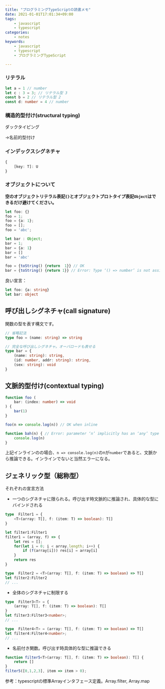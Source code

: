 ```yaml
---
title: "プログラミングTypeScriptの読書メモ"
date: 2021-01-01T17:01:34+09:00
tags:
    - javascript
    - typescript
categories:
    - notes
keywords:
    - javascript
    - typescript
    - プログラミングTypeScript

---
```



### リテラル

```typescript
let a = 1 // number
let c : 3 = 3; // リテラル型 3
const b = 2 // リテラル型 2
const d: number = 4 // number
```

### 構造的型付け(structural typing)

ダックタイピング

→名前的型付け

### インデックスシグネチャ

```typescript
{
    [key: T]: U
}
```

### オブジェクトについて

**空のオブジェクトリテラル表記`{}`とオブジェクトプロトタイプ表記`Object`はできるだけ避けてください。**

```typescript
let foo: {}
foo = 1;
foo = {a: 1};
foo = [];
foo = 'abc';

let bar : Object;
bar = 1;
bar = {a: 1}
bar = []
bar = 'abc'

foo = {toString() {return  1}} // OK
bar = {toString() {return 1}} // Error: Type ‘() => number’ is not assignable to type ‘() => string’. Type ‘nubmer’ is not assignable to type ‘string’
```

良い宣言：
```typescript
let foo: {a: string}
let bar: object
```

## 呼び出しシグネチャ(call signature)

関数の型を表す構文です。
```typescript
// 省略記法
type foo = (name: string) => string

// 完全な呼び出しシグネチャ。オーバロードも表せる
type bar = {
    (name: string): string,
    (id: number, addr: string): string,
    (sex: string): void
}
```

## 文脈的型付け(contextual typing)

```typescript
function foo (
    bar: (index: number) => void
) {
    bar(1)
}

foo(n => console.log(n)) // OK when inline

function bah(n) { // Error: parameter ‘n’ implicitly has an ‘any’ type
    console.log(n)
}
```

上記インラインのの場合、`n => console.log(n)`のnが`number`であると、文脈から推論できる。インラインでないと当然エラーになる。


## ジェネリック型（総称型）

それぞれの宣言方法

* 一つのシグネチャに限られる。呼び出す時文脈的に推論され、具体的な型にバインドされる
```typescript
type  Filter1 = {
    <T>(array: T[], f: (item: T) => boolean): T[]
}

let filter1:Filter1
filter1 = (array, f) => {
    let res = [];
    for(let i = 0; i < array.length; i++) {
        if (f(array[i])) res[i] = array[i]
    }
    return res
} 

type  Filter2 = <T>(array: T[], f: (item: T) => boolean) => T[]
let filter2:Filter2
// ...
```

* 全体のシグネチャに制限する
```typescript
type  Filter3<T> = {
    (array: T[], f: (item: T) => boolean): T[]
} 
let filter3:Filter3<number>;
// ...

type  Filter4<T> = (array: T[], f: (item: T) => boolean) => T[]
let filter4:Filter4<number>;
// ...
```

* 名前付き関数。呼び出す時具体的な型に推論できる
```typescript
function filter5<T>(array: T[], f: (item: T) => boolean): T[] {
    return []
}
filter5([0,1,2,3], item => item > 0);
```


参考：typescriptの標準Arrayインタフェース定義。Array.filter, Array.map

